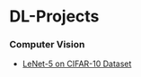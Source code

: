 # DL-Projects

### Computer Vision

* [LeNet-5 on CIFAR-10 Dataset](https://github.com/ArunPalaniappan/DL-Projects/tree/main/CV/LeNet-5)

